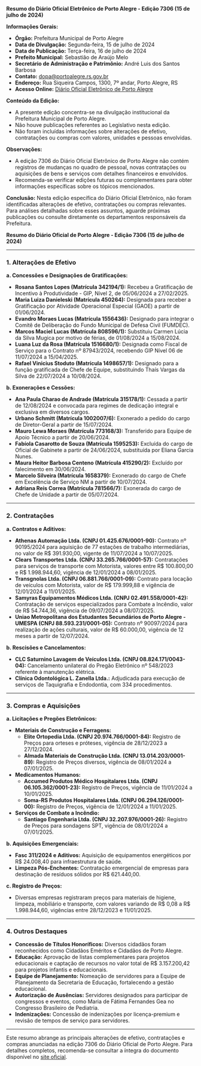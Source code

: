 **Resumo do Diário Oficial Eletrônico de Porto Alegre - Edição 7306 (15 de julho de 2024)**

**Informações Gerais:**
- **Órgão:** Prefeitura Municipal de Porto Alegre
- **Data de Divulgação:** Segunda-feira, 15 de julho de 2024
- **Data de Publicação:** Terça-feira, 16 de julho de 2024
- **Prefeito Municipal:** Sebastião de Araújo Melo
- **Secretário de Administração e Patrimônio:** André Luis dos Santos Barbosa
- **Contato:** dopa@portoalegre.rs.gov.br
- **Endereço:** Rua Siqueira Campos, 1300, 7º andar, Porto Alegre, RS
- **Acesso Online:** [Diário Oficial Eletrônico de Porto Alegre](http://www.portoalegre.rs.gov.br/dopa)

**Conteúdo da Edição:**
- A presente edição concentra-se na divulgação institucional da Prefeitura Municipal de Porto Alegre.
- Não houve publicações referentes ao Legislativo nesta edição.
- Não foram incluídas informações sobre alterações de efetivo, contratações ou compras com valores, unidades e pessoas envolvidas.

**Observações:**
- A edição 7306 do Diário Oficial Eletrônico de Porto Alegre não contém registros de mudanças no quadro de pessoal, novas contratações ou aquisições de bens e serviços com detalhes financeiros e envolvidos.
- Recomenda-se verificar edições futuras ou complementares para obter informações específicas sobre os tópicos mencionados.

**Conclusão:**
Nesta edição específica do Diário Oficial Eletrônico, não foram identificadas alterações de efetivo, contratações ou compras relevantes. Para análises detalhadas sobre esses assuntos, aguarde próximas publicações ou consulte diretamente os departamentos responsáveis da Prefeitura.

**Resumo do Diário Oficial de Porto Alegre - Edição 7306 (15 de julho de 2024)**

---

### **1. Alterações de Efetivo**

**a. Concessões e Designações de Gratificações:**
- **Rosana Santos Lopes (Matrícula 342194/1):** Recebeu a Gratificação de Incentivo à Produtividade - GIP, Nível 2, de 05/06/2024 a 27/02/2025.
- **Maria Luiza Danieleski (Matrícula 450264):** Designada para receber a Gratificação por Atividade Operacional Especial (GAOE) a partir de 01/06/2024.
- **Evandro Moraes Lucas (Matrícula 1556436):** Designado para integrar o Comitê de Deliberação do Fundo Municipal de Defesa Civil (FUMDEC).
- **Marcos Maciel Lucas (Matrícula 808596/1):** Substituiu Carmen Lúcia da Silva Mugica por motivo de férias, de 01/08/2024 a 15/08/2024.
- **Luana Luz da Rosa (Matrícula 1516680/1):** Designada como Fiscal de Serviço para o Contrato nº 87943/2024, recebendo GIP Nível 06 de 11/07/2024 a 15/04/2025.
- **Rafael Vinicius Stoduto (Matrícula 1498657/1):** Designado para a função gratificada de Chefe de Equipe, substituindo Thaís Vargas da Silva de 22/07/2024 a 10/08/2024.

**b. Exonerações e Cessões:**
- **Ana Paula Charao de Andrade (Matrícula 315178/1):** Cessada a partir de 12/08/2024 e convocada para regimes de dedicação integral e exclusiva em diversos cargos.
- **Urbano Schmitt (Matrícula 1002007/6):** Exonerado a pedido do cargo de Diretor-Geral a partir de 15/07/2024.
- **Mauro Lewa Moraes (Matrícula 773168/3):** Transferido para Equipe de Apoio Técnico a partir de 20/06/2024.
- **Fabíola Casarotto de Souza (Matrícula 1595253):** Excluída do cargo de Oficial de Gabinete a partir de 24/06/2024, substituída por Eliana Garcia Nunes.
- **Maura Heitor Barbosa Centeno (Matrícula 415290/2):** Excluído por falecimento em 30/06/2024.
- **Marcelo Silveira (Matrícula 1658379):** Exonerado do cargo de Chefe em Excelência de Serviço NM a partir de 10/07/2024.
- **Adriana Reis Correa (Matrícula 781566/7):** Exonerada do cargo de Chefe de Unidade a partir de 05/07/2024.

---

### **2. Contratações**

**a. Contratos e Aditivos:**
- **Athenas Automação Ltda. (CNPJ 01.425.676/0001-90):** Contrato nº 90195/2024 para aquisição de 77 estações de trabalho intermediárias, no valor de R$ 391.930,00, vigente de 11/07/2024 a 10/07/2025.
- **Clears Transportes Ltda. (CNPJ 33.265.766/0001-57):** Contratações para serviços de transporte com Motorista, valores entre R$ 100.800,00 e R$ 1.998.944,60, vigência de 12/01/2024 a 08/01/2025.
- **Transgnolas Ltda. (CNPJ 06.881.766/0001-09):** Contrato para locação de veículos com Motorista, valor de R$ 179.999,88 e vigência de 12/01/2024 a 11/01/2025.
- **Samyras Equipamentos Médicos Ltda. (CNPJ 02.491.558/0001-42):** Contratação de serviços especializados para Combate a Incêndio, valor de R$ 54.744,36, vigência de 09/07/2024 a 08/07/2025.
- **Uniao Metropolitana dos Estudantes Secundários de Porto Alegre - UMESPA (CNPJ 88.593.231/0001-05):** Contrato nº 90097/2024 para realização de ações culturais, valor de R$ 60.000,00, vigência de 12 meses a partir de 12/07/2024.

**b. Rescisões e Cancelamentos:**
- **CLC Saturnino Lavagem de Veículos Ltda. (CNPJ 08.824.171/0043-04):** Cancelamento unilateral do Pregão Eletrônico nº 548/2023 referente à manutenção elétrica.
- **Clínica Odontológica L. Zanella Ltda.:** Adjudicada para execução de serviços de Taquigrafia e Endodontia, com 334 procedimentos.

---

### **3. Compras e Aquisições**

**a. Licitações e Pregões Eletrônicos:**
- **Materiais de Construção e Ferragens:**
  - **Elite Ortopedia Ltda. (CNPJ 20.974.766/0001-84):** Registro de Preços para orteses e próteses, vigência de 28/12/2023 a 27/12/2024.
  - **Almada Materiais de Construção Ltda. (CNPJ 13.014.203/0001-89):** Registro de Preços diversos, vigência de 08/01/2024 a 07/01/2025.
- **Medicamentos Humanos:**
  - **Accumed Produtos Médico Hospitalares Ltda. (CNPJ 06.105.362/0001-23):** Registro de Preços, vigência de 11/01/2024 a 10/01/2025.
  - **Soma-RS Produtos Hospitalares Ltda. (CNPJ 06.294.126/0001-00):** Registro de Preços, vigência de 12/01/2024 a 11/01/2025.
- **Serviços de Combate a Incêndio:**
  - **Santiago Engenharia Ltda. (CNPJ 32.207.976/0001-26):** Registro de Preços para sondagens SPT, vigência de 08/01/2024 a 07/01/2025.

**b. Aquisições Emergenciais:**
- **Fasc 311/2024 e Aditivos:** Aquisição de equipamentos energéticos por R$ 24.008,40 para infraestrutura de saúde.
- **Limpeza Pós-Enchentes:** Contratação emergencial de empresas para destinação de resíduos sólidos por R$ 621.440,00.

**c. Registro de Preços:**
- Diversas empresas registraram preços para materiais de higiene, limpeza, mobiliário e transporte, com valores variando de R$ 0,08 a R$ 1.998.944,60, vigências entre 28/12/2023 e 11/01/2025.

---

### **4. Outros Destaques**

- **Concessão de Títulos Honoríficos:** Diversos cidadãos foram reconhecidos como Cidadãos Eméritos e Cidadãos de Porto Alegre.
- **Educação:** Aprovação de listas complementares para projetos educacionais e captação de recursos no valor total de R$ 3.157.200,42 para projetos infantis e educacionais.
- **Equipe de Planejamento:** Nomeação de servidores para a Equipe de Planejamento da Secretaria de Educação, fortalecendo a gestão educacional.
- **Autorização de Ausências:** Servidores designados para participar de congressos e eventos, como Maria de Fátima Fernandes Gea no Congresso Brasileiro de Pediatria.
- **Indenizações:** Concessão de indenizações por licença-premium e revisão de tempos de serviço para servidores.

---

Este resumo abrange as principais alterações de efetivo, contratações e compras anunciadas na edição 7306 do Diário Oficial de Porto Alegre. Para detalhes completos, recomenda-se consultar a íntegra do documento disponível no [site oficial](http://www.portoalegre.rs.gov.br/dopa/).